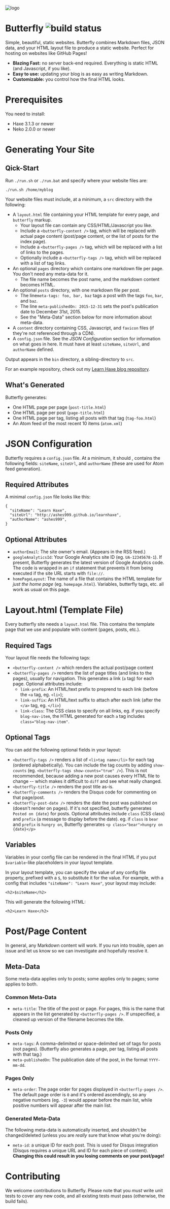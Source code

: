 ![logo](logo.png)
# Butterfly ![build status](https://travis-ci.org/ashes999/butterfly.svg?branch=master)

Simple, beautiful, static websites. Butterfly combines Markdown files, JSON data, and your HTML layout file to produce a static website. Perfect for hosting on websites like GitHub Pages!

- **Blazing Fast:** no server back-end required. Everything is static HTML (and Javascript, if you like).
- **Easy to use:** updating your blog is as easy as writing Markdown.
- **Customizable:** you control how the final HTML looks.


# Prerequisites

You need to install:

- Haxe 3.1.3 or newer
- Neko 2.0.0 or newer


# Generating Your Site

## Qick-Start

Run `./run.sh` or `./run.bat` and specify where your website files are:

`./run.sh /home/myblog`

Your website files must include, at a minimum, a `src` directory with the following:

- A `layout.html` file containing your HTML template for every page, and `butterfly` markup.
  - Your layout file can contain any CSS/HTML/Javascript you like.
  - Include a `<butterfly-content />` tag, which will be replaced with actual page content (post/page content, or the list of posts for the index page).
  - Include a `<butterfly-pages />` tag, which will be replaced with a list of links to the pages.
  - Optionally include a `<butterfly-tags />` tag, which will be replaced with a list of tag links.
- An optional `pages` directory which contains one markdown file per page. You don't need any meta-data for it.
  - The file name becomes the post name, and the markdown content becomes HTML.
- An optional `posts` directory, with one markdown file per post.
  - The line`meta-tags: foo, bar, baz` tags a post with the tags `foo`, `bar`, and `baz`.
  - The line `meta-publishedOn: 2015-12-31` sets the post's publication date to December 31st, 2015.
  - See the "Meta-Data" section below for more information about meta-data.
- A `content` directory containing CSS, Javascript, and `favicon` files (if they're not referenced through a CDN).
- A `config.json` file. See the *JSON Configuration* section for information on what goes in here. It must have at least `siteName`, `siteUrl`, and `authorName` defined.

Output appears in the `bin` directory, a sibling-directory to `src`.

For an example repository, check out my [Learn Haxe blog repository](https://github.com/ashes999/learnhaxe).

## What's Generated

Butterfly generates:

- One HTML page per page (`post-title.html`)
- One HTML page per post (`page-title.html`)
- One HTML page per tag, listing all posts with that tag (`tag-foo.html`)
- An Atom feed of the most recent 10 items (`atom.xml`)


# JSON Configuration

Butterfly requires a `config.json` file. At a minimum, it should , contains the following fields: `siteName`, `siteUrl`, and `authorName` (these are used for Atom feed generation).

## Required Attributes

A minimal `config.json` file looks like this:

```
{
  "siteName": "Learn Haxe",
  "siteUrl": "http://ashes999.github.io/learnhaxe",
  "authorName": "ashes999",
}
```

## Optional Attributes

- `authorEmail`: The site owner's email. (Appears in the RSS feed.)
- `googleAnalyticsId`: Your Google Analytics site ID (eg. `UA-12345678-1`). If present, Butterfly generates the latest version of Google Analytics code. The code is wrapped in an `if` statement that prevents it from being executed if the site URL starts with `file://`.
- `homePageLayout`: The name of a file that contains the HTML template for *just the home page* (eg. `homepage.html`). Variables, butterfly tags, etc. all work as usual on this page.


# Layout.html (Template File)

Every butterfly site needs a `layout.html` file. This contains the template page that we use and populate with content (pages, posts, etc.).

## Required Tags

Your layout file needs the following tags:

- `<butterfly-content />` which renders the actual post/page content
- `<butterfly-pages />` renders the list of page titles (and links to the pages), usually for navigation. This generates a link (`a` tag) for each page. Optional attributes include:
  - `link-prefix`: An HTML/text prefix to preprend to each link (before the `<a` tag, eg. `<li>`);
  - `link-suffix`: An HTML/text suffix to attach after each link (after the `</a>` tag, eg. `</li>`)
  - `link-class`: The CSS class to specify on all links, eg. if you specify `blog-nav-item`, the HTML generated for each `a` tag includes `class="blog-nav-item"`.

## Optional Tags

You can add the following optional fields in your layout:

- `<butterfly-tags />` renders a list of `<li>tag name</li>` for each tag (ordered alphabetically). You can include the tag counts by adding `show-counts` (eg. `<butterfly-tags show-counts="true" />`). This is not recommended, because adding a new post causes every HTML file to change -- which makes it difficult to `diff` and see what really changed.
- `<butterfly-title />` renders the post title as-is.
- `<butterfly-comments />` renders the Disqus code for commenting on that page/post.
- `<butterfly-post-date />` renders the date the post was published on (doesn't render on pages). If it's not specified, butterfly generates `Posted on {date}` for posts. Optional attributes include `class` (CSS class) and `prefix` (a message to display before the date). eg. if `class` is `bear` and `prefix` is `hungry on`, Butterfly generates `<p class="bear">hungry on {date}</p>`

## Variables

Variables in your config file can be rendered in the final HTML if you put `$variable`-like placeholders in your layout template.

In your layout template, you can specify the value of any config file property, prefixed with a `$`, to substitute it for the value.  For example, with a config that includes `"siteName": "Learn Haxe"`, your layout may include:

`<h2>$siteName</h2>`

This will generate the following HTML:

`<h2>Learn Haxe</h2>`


# Post/Page Content

In general, any Markdown content will work. If you run into trouble, open an issue and let us know so we can investigate and hopefully resolve it.

## Meta-Data

Some meta-data applies only to posts; some applies only to pages; some applies to both.

### Common Meta-Data

- `meta-title`: The title of the post or page. For pages, this is the name that appears in the list generated by `<butterfly-pages />`. If unspecified, a cleaned up version of the filename becomes the title.

### Posts Only

- `meta-tags`: A comma-delimited or space-delimited set of tags for posts (not pages). (Butterfly also generates a page, per tag, listing all posts with that tag.)
- `meta-publishedOn`: The publication date of the post, in the format `YYYY-mm-dd`.

### Pages Only

- `meta-order`: The page order for pages displayed in `<butterfly-pages />`. The default page order is `0` and it's ordered ascendingly, so any negative numbers (eg. `-3`) would appear before the main list, while positive numbers will appear after the main list.

### Generated Meta-Data

The following meta-data is automatically inserted, and shouldn't be changed/deleted (unless you are *really* sure that know what you're doing):

- `meta-id`: a unique ID for each post. This is used for Disqus integration (Disqus requires a unique URL and ID for each piece of content). **Changing this could result in you losing comments on your post/page!**


# Contributing

We welcome contributions to Butterfly. Please note that you *must* write unit tests to cover any new code, and all existing tests must pass (otherwise, the build fails).
